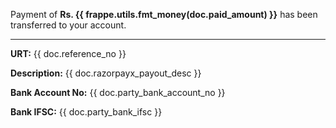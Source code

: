 <p>Payment of <strong>Rs. {{ frappe.utils.fmt_money(doc.paid_amount) }}</strong> has been transferred to your account.</p>

<hr>

<p><strong>URT:</strong> {{ doc.reference_no }}</p>

<p><strong>Description:</strong> {{ doc.razorpayx_payout_desc }}</p>

<p><strong>Bank Account No:</strong> {{ doc.party_bank_account_no }}</p>

<p><strong>Bank IFSC:</strong> {{ doc.party_bank_ifsc }}</p>
